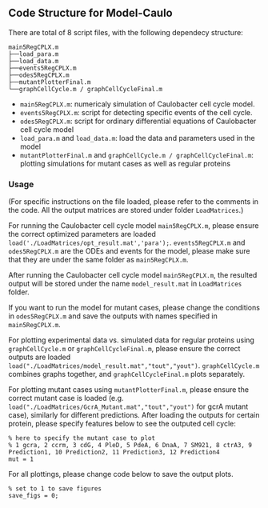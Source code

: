 ## Code Structure for Model-Caulo
There are total of 8 script files, with the following dependecy structure:

    main5RegCPLX.m
    ├──load_para.m
    ├──load_data.m
    ├──events5RegCPLX.m
    ├──odes5RegCPLX.m
    ├──mutantPlotterFinal.m
    └──graphCellCycle.m / graphCellCycleFinal.m
    
- `main5RegCPLX.m`: numericaly simulation of Caulobacter cell cycle model.
- `events5RegCPLX.m`: script for detecting specific events of the cell cycle.
- `odes5RegCPLX.m`: script for ordinary differential equations of Caulobacter cell cycle model
- `load_para.m` and `load_data.m`: load the data and parameters used in the model
- `mutantPlotterFinal.m` and `graphCellCycle.m / graphCellCycleFinal.m`: plotting simulations for mutant cases as well as regular proteins

### Usage
(For specific instructions on the file loaded, please refer to the comments in the code. All the output matrices are stored under folder `LoadMatrices`.)

For running the Caulobacter cell cycle model `main5RegCPLX.m`, please ensure the correct optimized parameters are loaded `load('./LoadMatrices/opt_result.mat','para');`.
`events5RegCPLX.m` and `odes5RegCPLX.m` are the ODEs and events for the model, please make sure that they are under the same folder as `main5RegCPLX.m`.

After running the Caulobacter cell cycle model `main5RegCPLX.m`, the resulted output will be stored under the name `model_result.mat` in `LoadMatrices` folder.

If you want to run the model for mutant cases, please change the conditions in `odes5RegCPLX.m` and save the outputs with names specified in `main5RegCPLX.m`.

For plotting experimental data vs. simulated data for regular proteins using `graphCellCycle.m` or `graphCellCycleFinal.m`, please ensure the correct outputs are loaded `load("./LoadMatrices/model_result.mat","tout","yout")`. `graphCellCycle.m` combines graphs together, and `graphCellCycleFinal.m` plots separately.

For plotting mutant cases using `mutantPlotterFinal.m`, please ensure the correct mutant case is loaded (e.g. `load("./LoadMatrices/GcrA_Mutant.mat","tout","yout")` for gcrA mutant case), similarly for different predictions. After loading the outputs for certain protein, please specify features below to see the outputed cell cycle:
```
% here to specify the mutant case to plot
% 1 gcra, 2 ccrm, 3 cdG, 4 PleD, 5 PdeA, 6 DnaA, 7 SM921, 8 ctrA3, 9 Prediction1, 10 Prediction2, 11 Prediction3, 12 Prediction4
mut = 1
```

For all plottings, please change code below to save the output plots.
```
% set to 1 to save figures
save_figs = 0;
```
